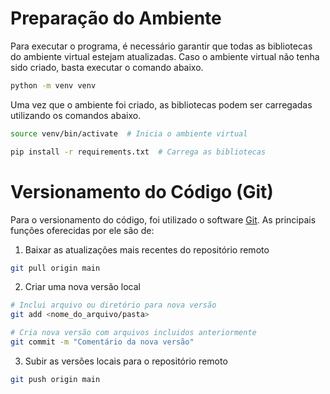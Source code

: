 # Preparação do Ambiente

Para executar o programa, é necessário garantir que todas as bibliotecas do ambiente virtual estejam atualizadas. Caso o ambiente virtual não tenha sido criado, basta executar o comando abaixo.

```bash
python -m venv venv
```
Uma vez que o ambiente foi criado, as bibliotecas podem ser carregadas utilizando os comandos abaixo.

```bash
source venv/bin/activate  # Inicia o ambiente virtual

pip install -r requirements.txt  # Carrega as bibliotecas
```

# Versionamento do Código (Git)

Para o versionamento do código, foi utilizado o software [Git](https://git-scm.com/book/en/v2/Getting-Started-What-is-Git%3F). As principais funções oferecidas por ele são de:

1. Baixar as atualizações mais recentes do repositório remoto
```bash
git pull origin main
```
2. Criar uma nova versão local
```bash
# Inclui arquivo ou diretório para nova versão
git add <nome_do_arquivo/pasta>

# Cria nova versão com arquivos incluidos anteriormente
git commit -m "Comentário da nova versão"
```

3. Subir as versões locais para o repositório remoto
```bash
git push origin main
```
